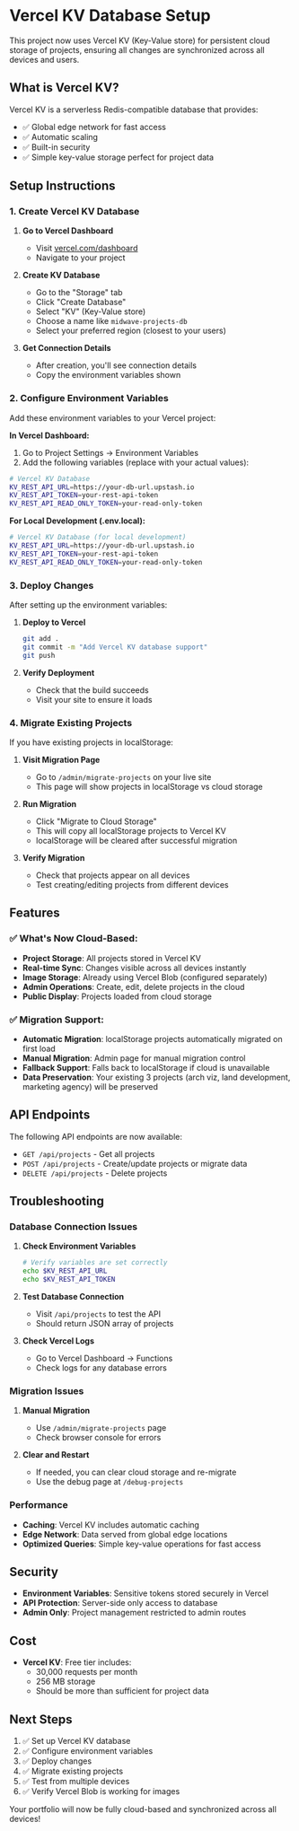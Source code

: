 # Vercel KV Database Setup

This project now uses Vercel KV (Key-Value store) for persistent cloud storage of projects, ensuring all changes are synchronized across all devices and users.

## What is Vercel KV?

Vercel KV is a serverless Redis-compatible database that provides:
- ✅ Global edge network for fast access
- ✅ Automatic scaling
- ✅ Built-in security
- ✅ Simple key-value storage perfect for project data

## Setup Instructions

### 1. Create Vercel KV Database

1. **Go to Vercel Dashboard**
   - Visit [vercel.com/dashboard](https://vercel.com/dashboard)
   - Navigate to your project

2. **Create KV Database**
   - Go to the "Storage" tab
   - Click "Create Database"
   - Select "KV" (Key-Value store)
   - Choose a name like `midwave-projects-db`
   - Select your preferred region (closest to your users)

3. **Get Connection Details**
   - After creation, you'll see connection details
   - Copy the environment variables shown

### 2. Configure Environment Variables

Add these environment variables to your Vercel project:

**In Vercel Dashboard:**
1. Go to Project Settings → Environment Variables
2. Add the following variables (replace with your actual values):

```bash
# Vercel KV Database
KV_REST_API_URL=https://your-db-url.upstash.io
KV_REST_API_TOKEN=your-rest-api-token
KV_REST_API_READ_ONLY_TOKEN=your-read-only-token
```

**For Local Development (.env.local):**
```bash
# Vercel KV Database (for local development)
KV_REST_API_URL=https://your-db-url.upstash.io
KV_REST_API_TOKEN=your-rest-api-token
KV_REST_API_READ_ONLY_TOKEN=your-read-only-token
```

### 3. Deploy Changes

After setting up the environment variables:

1. **Deploy to Vercel**
   ```bash
   git add .
   git commit -m "Add Vercel KV database support"
   git push
   ```

2. **Verify Deployment**
   - Check that the build succeeds
   - Visit your site to ensure it loads

### 4. Migrate Existing Projects

If you have existing projects in localStorage:

1. **Visit Migration Page**
   - Go to `/admin/migrate-projects` on your live site
   - This page will show projects in localStorage vs cloud storage

2. **Run Migration**
   - Click "Migrate to Cloud Storage"
   - This will copy all localStorage projects to Vercel KV
   - localStorage will be cleared after successful migration

3. **Verify Migration**
   - Check that projects appear on all devices
   - Test creating/editing projects from different devices

## Features

### ✅ What's Now Cloud-Based:

- **Project Storage**: All projects stored in Vercel KV
- **Real-time Sync**: Changes visible across all devices instantly
- **Image Storage**: Already using Vercel Blob (configured separately)
- **Admin Operations**: Create, edit, delete projects in the cloud
- **Public Display**: Projects loaded from cloud storage

### ✅ Migration Support:

- **Automatic Migration**: localStorage projects automatically migrated on first load
- **Manual Migration**: Admin page for manual migration control
- **Fallback Support**: Falls back to localStorage if cloud is unavailable
- **Data Preservation**: Your existing 3 projects (arch viz, land development, marketing agency) will be preserved

## API Endpoints

The following API endpoints are now available:

- `GET /api/projects` - Get all projects
- `POST /api/projects` - Create/update projects or migrate data
- `DELETE /api/projects` - Delete projects

## Troubleshooting

### Database Connection Issues

1. **Check Environment Variables**
   ```bash
   # Verify variables are set correctly
   echo $KV_REST_API_URL
   echo $KV_REST_API_TOKEN
   ```

2. **Test Database Connection**
   - Visit `/api/projects` to test the API
   - Should return JSON array of projects

3. **Check Vercel Logs**
   - Go to Vercel Dashboard → Functions
   - Check logs for any database errors

### Migration Issues

1. **Manual Migration**
   - Use `/admin/migrate-projects` page
   - Check browser console for errors

2. **Clear and Restart**
   - If needed, you can clear cloud storage and re-migrate
   - Use the debug page at `/debug-projects`

### Performance

- **Caching**: Vercel KV includes automatic caching
- **Edge Network**: Data served from global edge locations
- **Optimized Queries**: Simple key-value operations for fast access

## Security

- **Environment Variables**: Sensitive tokens stored securely in Vercel
- **API Protection**: Server-side only access to database
- **Admin Only**: Project management restricted to admin routes

## Cost

- **Vercel KV**: Free tier includes:
  - 30,000 requests per month
  - 256 MB storage
  - Should be more than sufficient for project data

## Next Steps

1. ✅ Set up Vercel KV database
2. ✅ Configure environment variables  
3. ✅ Deploy changes
4. ✅ Migrate existing projects
5. ✅ Test from multiple devices
6. ✅ Verify Vercel Blob is working for images

Your portfolio will now be fully cloud-based and synchronized across all devices! 